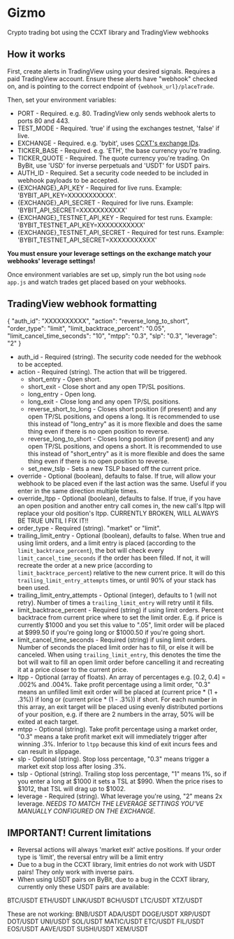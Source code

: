 # Gizmo
Crypto trading bot using the CCXT library and TradingView webhooks

## How it works

First, create alerts in TradingView using your desired signals. Requires a paid TradingView account. Ensure these alerts have "webhook" checked on, and is pointing to the correct endpoint of `{webhook_url}/placeTrade`.

Then, set your environment variables:
- PORT - Required. e.g. 80. TradingView only sends webhook alerts to ports 80 and 443.
- TEST_MODE - Required. 'true' if using the exchanges testnet, 'false' if live.
- EXCHANGE - Required. e.g. 'bybit', uses [CCXT's exchange IDs](https://github.com/ccxt/ccxt/wiki/Manual).
- TICKER_BASE - Required. e.g. 'ETH', the base currency you're trading.
- TICKER_QUOTE - Required. The quote currency you're trading. On ByBit, use 'USD' for inverse perpetuals and 'USDT' for USDT pairs.
- AUTH_ID - Required. Set a security code needed to be included in webhook payloads to be accepted.
- {EXCHANGE}_API_KEY - Required for live runs. Example: 'BYBIT_API_KEY=XXXXXXXXXXX'.
- {EXCHANGE}_API_SECRET - Required for live runs. Example: 'BYBIT_API_SECRET=XXXXXXXXXXX'
- {EXCHANGE}_TESTNET_API_KEY - Required for test runs. Example: 'BYBIT_TESTNET_API_KEY=XXXXXXXXXXX'
- {EXCHANGE}_TESTNET_API_SECRET - Required for test runs. Example: 'BYBIT_TESTNET_API_SECRET=XXXXXXXXXXX'

**You must ensure your leverage settings on the exchange match your webhooks' leverage settings!**

Once environment variables are set up, simply run the bot using `node app.js` and watch trades get placed based on your webhooks.


## TradingView webhook formatting

{
"auth_id": "XXXXXXXXXX",
"action": "reverse_long_to_short",
"order_type": "limit",
"limit_backtrace_percent": "0.05",
"limit_cancel_time_seconds": "10",
"mtpp": "0.3",
"slp": "0.3",
"leverage": "2"
}

- auth_id - Required (string). The security code needed for the webhook to be accepted.
- action - Required (string). The action that will be triggered.
  - short_entry - Open short.
  - short_exit - Close short and any open TP/SL positions.
  - long_entry - Open long.
  - long_exit - Close long and any open TP/SL positions.
  - reverse_short_to_long - Closes short position (if present) and any open TP/SL positions, and opens a long. It is recommended to use this instead of "long_entry" as it is more flexible and does the same thing even if there is no open position to reverse.
  - reverse_long_to_short - Closes long position (if present) and any open TP/SL positions, and opens a short. It is recommended to use this instead of "short_entry" as it is more flexible and does the same thing even if there is no open position to reverse.
  - set_new_tslp - Sets a new TSLP based off the current price.
- override - Optional (boolean), defaults to false. If true, will allow your webhook to be placed even if the last action was the same. Useful if you enter in the same direction multiple times.
- override_ltpp - Optional (boolean), defaults to false. If true, if you have an open position and another entry call comes in, the new call's ltpp will replace your old position's ltpp. CURRENTLY BROKEN, WILL ALWAYS BE TRUE UNTIL I FIX IT!!
- order_type - Required (string). "market" or "limit".
- trailing_limit_entry - Optional (boolean), defaults to false. When true and using limit orders, and a limit entry is placed (according to the `limit_backtrace_percent`), the bot will check every `limit_cancel_time_seconds` if the order has been filled. If not, it will recreate the order at a new price (according to `limit_backtrace_percent`) relative to the new current price. It will do this `trailing_limit_entry_attempts` times, or until 90% of your stack has been used.
- trailing_limit_entry_attempts - Optional (integer), defaults to 1 (will not retry). Number of times a `trailing_limit_entry` will retry until it fills.
- limit_backtrace_percent - Required (string) if using limit orders. Percent backtrace from current price where to set the limit order. E.g. if price is currently $1000 and you set this value to ".05", limit order will be placed at $999.50 if you're going long or $1000.50 if you're going short.
- limit_cancel_time_seconds - Required (string) if using limit orders. Number of seconds the placed limit order has to fill, or else it will be canceled. When using `trailing_limit_entry`, this denotes the time the bot will wait to fill an open limit order before cancelling it and recreating it at a price closer to the current price.
- ltpp - Optional (array of floats). An array of percentages e.g. [0.2, 0.4] = .002% and .004%. Take profit percentage using a limit order, "0.3" means an unfilled limit exit order will be placed at (current price * (1 + .3%)) if long or (current price * (1 - .3%)) if short. For each number in this array, an exit target will be placed using evenly distributed portions of your position, e.g. if there are 2 numbers in the array, 50% will be exited at each target.
- mtpp - Optional (string). Take profit percentage using a market order, "0.3" means a take profit market exit will immediately trigger after winning .3%. Inferior to `ltpp` because this kind of exit incurs fees and can result in slippage.
- slp - Optional (string). Stop loss percentage, "0.3" means trigger a market exit stop loss after losing .3%.
- tslp - Optional (string). Trailing stop loss percentage, "1" means 1%, so if you enter a long at $1000 it sets a TSL at $990. When the price rises to $1012, that TSL will drag up to $1002.
- leverage - Required (string). What leverage you're using, "2" means 2x leverage. *NEEDS TO MATCH THE LEVERAGE SETTINGS YOU'VE MANUALLY CONFIGURED ON THE EXCHANGE.*


## IMPORTANT! Current limitations

- Reversal actions will always 'market exit' active positions. If your order type is 'limit', the reversal entry will be a limit entry
- Due to a bug in the CCXT library, limit entries do not work with USDT pairs! They only work with inverse pairs.
- When using USDT pairs on ByBit, due to a bug in the CCXT library, currently only these USDT pairs are available:

BTC/USDT
ETH/USDT
LINK/USDT
BCH/USDT
LTC/USDT
XTZ/USDT

These are not working:
BNB/USDT
ADA/USDT
DOGE/USDT
XRP/USDT
DOT/USDT
UNI/USDT
SOL/USDT
MATIC/USDT
ETC/USDT
FIL/USDT
EOS/USDT
AAVE/USDT
SUSHI/USDT
XEM/USDT
